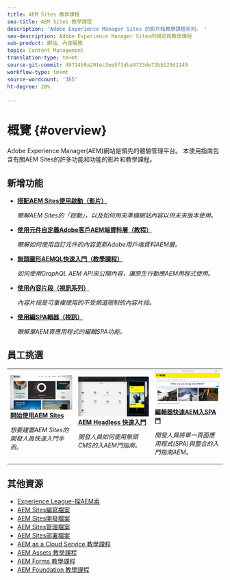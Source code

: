 ```yaml
---
title: AEM Sites 教學課程
seo-title: AEM Sites 教學課程
description: 'Adobe Experience Manager Sites 的影片和教學課程系列。 '
seo-description: Adobe Experience Manager Sites的視訊和教學課程
sub-product: 網站，內容服務
topic: Content Management
translation-type: tm+mt
source-git-commit: d9714b9a291ec3ee5f3dba9723de72bb120d2149
workflow-type: tm+mt
source-wordcount: '365'
ht-degree: 20%

---
```



# 概覽 {#overview}

Adobe Experience Manager(AEM)網站是領先的體驗管理平台。 本使用指南包含有關AEM Sites的許多功能和功能的影片和教學課程。

## 新增功能

* **[搭配AEM Sites使用啟動（影片）](./page-authoring/launches.md)**

   *瞭解AEM Sites的「啟動」，以及如何用來準備網站內容以供未來版本使用。*

* **[使用元件自定義Adobe客戶AEM端資料層（教程）](./integrations/adobe-client-data-layer/data-layer-customize.md)**

   *瞭解如何使用自訂元件的內容更新Adobe用戶端資料AEM層。*

* **[無頭圖形AEMQL快速入門（教學課程）](https://experienceleague.adobe.com/docs/experience-manager-learn/getting-started-with-aem-headless/graphql/overview.html)**

   *如何使用GraphQL AEM API來公開內容，讓原生行動應AEM用程式使用。*

* **[使用內容片段（視訊系列）](./content-fragments/content-fragments-feature-video-use.md)**

   *內容片段是可重複使用的不受頻道限制的內容片段。*

* **[使用編SPA輯器（視訊）](./spa-editor/spa-editor-framework-feature-video-use.md)**

   *瞭解單AEM頁應用程式的編輯SPA功能。*

## 員工挑選

<table>
<tr>
  <td>
    <a href="https://docs.adobe.com/content/help/zh-Hant/experience-manager-learn/getting-started-wknd-tutorial-develop/overview.html">
      <img alt="AEM Sites - WKND 教學課程快速入門" src="./assets/aem-wknd-tutorial.png" />
    </a>
    <div>
      <a href="https://docs.adobe.com/content/help/en/experience-manager-learn/getting-started-wknd-tutorial-develop/overview.html">
    <strong>開始使用AEM Sites</strong>
    </a>
    </div>
    <p>
    <em>想要建置AEM Sites的開發人員快速入門手冊。</em>
    <p>
  </td>
  <td>
    <a href="https://docs.adobe.com/content/help/en/experience-manager-learn/getting-started-with-aem-headless/overview.html">
    <img alt="AEM Headless 快速入門" src="./assets/aem-headless-tutorial.png" />
    </a>
    <div>
    <a href="https://docs.adobe.com/content/help/en/experience-manager-learn/getting-started-with-aem-headless/overview.html">
    <strong>AEM Headless 快速入門</strong>
    </a>
    </div>
    <p>
    <em>開發人員如何使用無頭CMS的入AEM門指南。</em>
    </p>
  </td>
  <td>
    <a href="https://docs.adobe.com/content/help/en/experience-manager-learn/spa-react-tutorial/overview.html">
      <img alt="編輯器快速AEM入SPA門" src="./assets/aem-wknd-spa-editor-tutorial.png" />
    </a>
     <div>
      <a href="https://docs.adobe.com/content/help/en/experience-manager-learn/spa-react-tutorial/overview.html">
        <strong>編輯器快速AEM入SPA門</strong>
      </a>
    </div>
    <p>
    <em>開發人員將單一頁面應用程式(SPA)與整合的入門指南AEM。</em>
    <p>
  </td>
</tr>
</table>

## 其他資源

* [Experience League-探AEM索](https://experienceleague.adobe.com/#recommended/solutions/experience-manager)
* [AEM Sites編寫檔案](https://helpx.adobe.com/experience-manager/6-5/sites/authoring/user-guide.html)
* [AEM Sites開發檔案](https://helpx.adobe.com/experience-manager/6-5/sites/developing/user-guide.html)
* [AEM Sites管理檔案](https://helpx.adobe.com/experience-manager/6-5/sites/administering/user-guide.html)
* [AEM Sites部署檔案](https://helpx.adobe.com/experience-manager/6-5/sites/deploying/user-guide.html)
* [AEM as a Cloud Service 教學課程](/help/cloud-service/overview.md)
* [AEM Assets 教學課程](/help/assets/overview.md)
* [AEM Forms 教學課程](/help/forms/overview.md)
* [AEM Foundation 教學課程](/help/foundation/overview.md)

